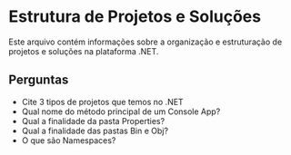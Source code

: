 # Estrutura de Projetos e Soluções

Este arquivo contém informações sobre a organização e estruturação de projetos e soluções na plataforma .NET.

## Perguntas

- Cite 3 tipos de projetos que temos no .NET
- Qual nome do método principal de um Console App?
- Qual a finalidade da pasta Properties?
- Qual a finalidade das pastas Bin e Obj?
- O que são Namespaces?